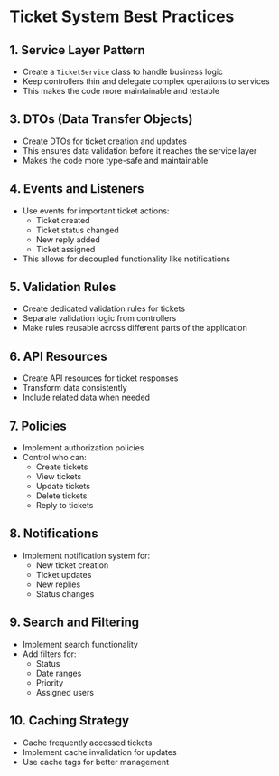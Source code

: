 # Ticket System Best Practices

## 1. Service Layer Pattern
- Create a `TicketService` class to handle business logic
- Keep controllers thin and delegate complex operations to services
- This makes the code more maintainable and testable


## 3. DTOs (Data Transfer Objects)
- Create DTOs for ticket creation and updates
- This ensures data validation before it reaches the service layer
- Makes the code more type-safe and maintainable

## 4. Events and Listeners
- Use events for important ticket actions:
  - Ticket created
  - Ticket status changed
  - New reply added
  - Ticket assigned
- This allows for decoupled functionality like notifications

## 5. Validation Rules
- Create dedicated validation rules for tickets
- Separate validation logic from controllers
- Make rules reusable across different parts of the application

## 6. API Resources
- Create API resources for ticket responses
- Transform data consistently
- Include related data when needed

## 7. Policies
- Implement authorization policies
- Control who can:
  - Create tickets
  - View tickets
  - Update tickets
  - Delete tickets
  - Reply to tickets

## 8. Notifications
- Implement notification system for:
  - New ticket creation
  - Ticket updates
  - New replies
  - Status changes

## 9. Search and Filtering
- Implement search functionality
- Add filters for:
  - Status
  - Date ranges
  - Priority
  - Assigned users

## 10. Caching Strategy
- Cache frequently accessed tickets
- Implement cache invalidation for updates
- Use cache tags for better management